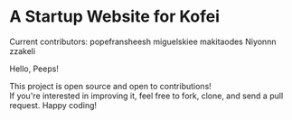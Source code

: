 # A Startup Website for Kofei

Current contributors:
popefransheesh
miguelskiee
makitaodes
Niyonnn
zzakeli

Hello, Peeps!

This project is open source and open to contributions!  
If you're interested in improving it, feel free to fork, clone, and send a pull request.
Happy coding!


